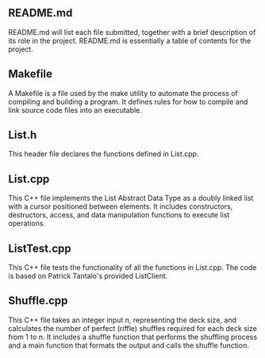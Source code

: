 ## README.md  
README.md will list each file submitted, together with a brief description of its role in the project. README.md is essentially a table of contents for the project.  

## Makefile  
A Makefile is a file used by the make utility to automate the process of compiling and building a program. It defines rules for how to compile and link source code files into an executable.   

## List.h  
This header file declares the functions defined in List.cpp.  

## List.cpp  
This C++ file implements the List Abstract Data Type as a doubly linked list with a cursor positioned between elements. It includes constructors, destructors, access, and data manipulation functions to execute list operations.  

## ListTest.cpp  
This C++ file tests the functionality of all the functions in List.cpp. The code is based on Patrick Tantalo's provided ListClient.  

## Shuffle.cpp   
This C++ file takes an integer input n, representing the deck size, and calculates the number of perfect (riffle) shuffles required for each deck size from 1 to n. It includes a shuffle function that performs the shuffling process and a main function that formats the output and calls the shuffle function.    

